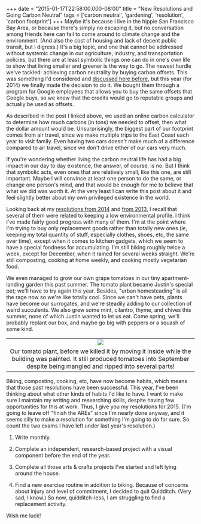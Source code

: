 +++
date = "2015-01-17T22:58:00.000-08:00"
title = "New Resolutions and Going Carbon Neutral"
tags = ['carbon neutral', 'gardening', 'resolution', 'carbon footprint']
+++
Maybe it's because I live in the hippie San Francisco Bay Area, or because there's simply no escaping it, but no conversation among friends here can fail to come around to climate change and the environment.  (And also the cost of housing and lack of decent public transit, but I digress.)  It's a big topic, and one that cannot be addressed without systemic change in our agriculture, industry, and transportation policies, but there are at least symbolic things one can do in one's own life to show that living smaller and greener is the way to go.  The newest hurdle we've tackled:  achieving carbon neutrality by buying carbon offsets.  This was something I'd considered and [discussed here before](http://notbuiltinaday.blogspot.com/2014/01/new-year-new-resolutions.html), but this year (for 2014) we finally made the decision to do it.  We bought them through a program for Google employees that allows you to buy the same offsets that Google buys, so we knew that the credits would go to reputable groups and actually be used as offsets.

As described in the post I linked above, we used an online carbon calculator to determine how much carbons (in tons) we needed to offset, then what the dollar amount would be.  Unsurprisingly, the biggest part of our footprint comes from air travel, since we make multiple trips to the East Coast each year to visit family.  Even having two cars doesn't make much of a difference compared to air travel, since we don't drive either of our cars very much.

If you're wondering whether living the carbon neutral life has had a big impact in our day to day existence, the answer, of course, is no.  But I think that symbolic acts, even ones that are relatively small, like this one, are still important.  Maybe I will convince at least one person to do the same, or change one person's mind, and that would be enough for me to believe that what we did was worth it.  At the very least I can write this post about it and feel slightly better about my own privileged existence in the world.

Looking back at my [resolutions from 2014](http://notbuiltinaday.blogspot.com/2014/01/new-year-new-resolutions.html) and [from 2013](http://notbuiltinaday.blogspot.com/2013/08/hello-silicon-valley.html), I recall that several of them were related to keeping a low environmental profile.  I think I've made fairly good progress with many of them.  I'm at the point where I'm trying to buy only replacement goods rather than totally new ones (ie, keeping my total quantity of stuff, especially clothes, shoes, etc, the same over time), except when it comes to kitchen gadgets, which we seem to have a special fondness for accumulating.  I'm still biking roughly twice a week, except for December, when it rained for several weeks straight.  We're still composting, cooking at home weekly, and cooking mostly vegetarian food. 

We even managed to grow our own grape tomatoes in our tiny apartment-landing garden this past summer.  The tomato plant became Justin's special pet; we'll have to try again this year.  Besides, "urban homesteading" is all the rage now so we're like totally cool.  Since we can't have pets, plants have become our surrogates, and we're steadily adding to our collection of weird succulents.  We also grew some mint, cilantro, thyme, and chives this summer, none of which Justin wanted to let us eat.  Come spring, we'll probably replant our box, and maybe go big with peppers or a squash of some kind.

<table align="center" cellpadding="0" cellspacing="0" class="tr-caption-container" style="margin-left: auto; margin-right: auto; text-align: center;"><tbody><tr><td style="text-align: center;"><img src="http://3.bp.blogspot.com/-24EjndoZwvw/VKzh3GthpkI/AAAAAAAAEfg/AobD8l_vCGs/s1600/IMG_20140611_190448.jpg"/></td></tr><tr><td class="tr-caption" style="text-align: center;">Our tomato plant, before we killed it by moving it inside while the building was painted.  It still produced tomatoes into September despite being mangled and ripped into several parts!</td></tr></tbody></table>

Biking, composting, cooking, etc, have now become habits, which means that those past resolutions have been successful.  This year, I've been thinking about what other kinds of habits I'd like to have.  I want to make sure I maintain my writing and researching skills, despite having few opportunities for this at work.  Thus, I give you my resolutions for 2015.  (I'm going to leave off "finish the AREs" since I'm nearly done anyway, and it seems silly to make a resolution for something I'm going to do for sure.  So count the two exams I have left under last year's resolution.)

1.  Write monthly.

2.  Complete an independent, research-based project with a visual component before the end of the year.

3.  Complete all those arts & crafts projects I've started and left lying around the house.

4.  Find a new exercise routine in addition to biking.  Because of concerns about injury and level of commitment, I decided to quit Quidditch.  (Very sad, I know.)  So now, quidditch-less, I am struggling to find a replacement activity.

Wish me luck!
